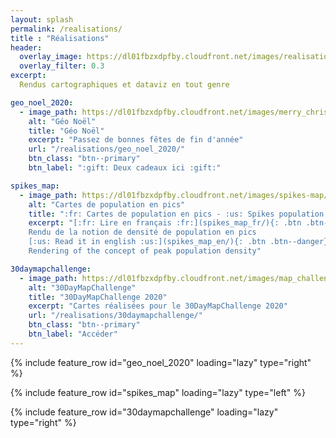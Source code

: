 ```yaml
---
layout: splash
permalink: /realisations/
title : "Réalisations"   
header:
  overlay_image: https://dl01fbzxdpfby.cloudfront.net/images/realisations_puzzle_sd.png
  overlay_filter: 0.3
excerpt:
  Rendus cartographiques et dataviz en tout genre

geo_noel_2020:
  - image_path: https://dl01fbzxdpfby.cloudfront.net/images/merry_christmas_aerialod_sd.png
    alt: "Géo Noël"
    title: "Géo Noël"
    excerpt: "Passez de bonnes fêtes de fin d'année"
    url: "/realisations/geo_noel_2020/"
    btn_class: "btn--primary"
    btn_label: ":gift: Deux cadeaux ici :gift:"

spikes_map:
  - image_path: https://dl01fbzxdpfby.cloudfront.net/images/spikes-map/african_pop_border_sd.png
    alt: "Cartes de population en pics"
    title: ":fr: Cartes de population en pics - :us: Spikes population maps"
    excerpt: "[:fr: Lire en français :fr:](spikes_map_fr/){: .btn .btn--danger}  
    Rendu de la notion de densité de population en pics  
    [:us: Read it in english :us:](spikes_map_en/){: .btn .btn--danger}  
    Rendering of the concept of peak population density"

30daymapchallenge:
  - image_path: https://dl01fbzxdpfby.cloudfront.net/images/map_challenge_themes_2020_ac_sd.png
    alt: "30DayMapChallenge"
    title: "30DayMapChallenge 2020"
    excerpt: "Cartes réalisées pour le 30DayMapChallenge 2020"
    url: "/realisations/30daymapchallenge/"
    btn_class: "btn--primary"
    btn_label: "Accéder"
---
```

{% include feature_row id="geo_noel_2020" loading="lazy" type="right" %}

{% include feature_row id="spikes_map" loading="lazy" type="left" %}

{% include feature_row id="30daymapchallenge" loading="lazy" type="right" %}

